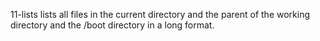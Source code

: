 11-lists lists all files in the current directory and the parent of the working directory and the /boot directory in a long format.
